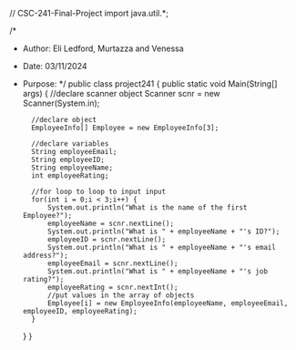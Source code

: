 // CSC-241-Final-Project 
import java.util.*;

/*
* Author: Eli Ledford, Murtazza and Venessa
* Date: 03/11/2024
* Purpose: 
*/
public class project241 {
	public static void Main(String[] args) {
		//declare scanner object
		Scanner scnr = new Scanner(System.in);
		
		//declare object
		EmployeeInfo[] Employee = new EmployeeInfo[3]; 
		
		//declare variables
		String employeeEmail;
		String employeeID;
		String employeeName;
		int employeeRating;
		
		//for loop to loop to input input
		for(int i = 0;i < 3;i++) {
			System.out.println("What is the name of the first Employee?");
			employeeName = scnr.nextLine();
			System.out.println("What is " + employeeName + "'s ID?");
			employeeID = scnr.nextLine();
			System.out.println("What is " + employeeName + "'s email address?");
			employeeEmail = scnr.nextLine();
			System.out.println("What is " + employeeName + "'s job rating?");
			employeeRating = scnr.nextInt();
			//put values in the array of objects
			Employee[i] = new EmployeeInfo(employeeName, employeeEmail, employeeID, employeeRating);
		}
		
		
		
		
		
	}
}
